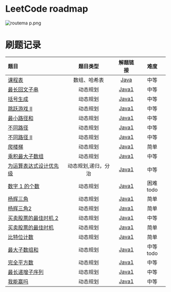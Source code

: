 # LeetCode roadmap

![routema
p.png](routemap.png)

# 刷题记录

| 题目                                                                                                                                                        |    题目类型    |                                                解题链接                                                 |    难度     |
|:----------------------------------------------------------------------------------------------------------------------------------------------------------|:----------:|:---------------------------------------------------------------------------------------------------:|:---------:|
| [课程表](https://leetcode.cn/problems/course-schedule/description/?envType=problem-list-v2&envId=2cktkvj)                                                    |   数组、哈希表   |        [Java](https://github.com/xiamo0/leetcodejava/blob/main/src/CourseSchedule_207.java)         |    中等     |
| [最长回文子串](https://leetcode.cn/problems/longest-palindromic-substring/description/?envType=problem-list-v2&envId=dynamic-programming)                       |    动态规划    |  [Java1](https://github.com/xiamo0/leetcodejava/blob/main/src/dp/LongestPalindromicSubstring.java)  |    中等     |
| [括号生成](https://leetcode.cn/problems/generate-parentheses/description/?envType=problem-list-v2&envId=dynamic-programming)                                  |    动态规划    |      [Java1](https://github.com/xiamo0/leetcodejava/blob/main/src/dp/GenerateParentheses.java)      |    中等     |
| [跳跃游戏 II](https://leetcode.cn/problems/jump-game-ii/description/?envType=problem-list-v2&envId=dynamic-programming)                                       |    动态规划    |          [Java1](https://github.com/xiamo0/leetcodejava/blob/main/src/dp/JumpGameii.java)           |    中等     |
| [最小路径和](https://leetcode.cn/problems/minimum-path-sum/description/?envType=problem-list-v2&envId=dynamic-programming)                                     |    动态规划    |        [Java1](https://github.com/xiamo0/leetcodejava/blob/main/src/dp/MinimumPathSum.java)         |    中等     |
| [不同路径](https://leetcode.cn/problems/unique-paths/description/?envType=problem-list-v2&envId=dynamic-programming)                                          |    动态规划    |          [Java1](https://github.com/xiamo0/leetcodejava/blob/main/src/dp/UniquePaths.java)          |    中等     |
| [不同路径 II](https://leetcode.cn/problems/unique-paths/description/?envType=problem-list-v2&envId=dynamic-programming)                                       |    动态规划    |         [Java1](https://github.com/xiamo0/leetcodejava/blob/main/src/dp/UniquePathsIi.java)         |    中等     |
| [爬楼梯](https://leetcode.cn/problems/climbing-stairs/description/?envType=problem-list-v2&envId=dynamic-programming)                                        |    动态规划    |        [Java1](https://github.com/xiamo0/leetcodejava/blob/main/src/dp/ClimbingStairs.java)         |    简单     |
| [乘积最大子数组](https://leetcode.cn/problems/maximum-product-subarray/description/)                                                                             |    动态规划    |    [Java1](https://github.com/xiamo0/leetcodejava/blob/main/src/dp/MaximumProductSubarray.java)     |    中等     |
| [为运算表达式设计优先级](https://leetcode.cn/problems/different-ways-to-add-parentheses/description/?envType=problem-list-v2&envId=dynamic-programming)              | 动态规划,递归，分治 | [Java1](https://github.com/xiamo0/leetcodejava/blob/main/src/dp/DifferentWaysToAddParentheses.java) |    中等     |
| [数字 1 的个数](https://leetcode.cn/problems/number-of-digit-one/description/?envType=problem-list-v2&envId=dynamic-programming)                               |    动态规划    |       [Java1](https://github.com/xiamo0/leetcodejava/blob/main/src/dp/NumberOfDigitOne.java)        |  困难 todo  |
| [杨辉三角](https://leetcode.cn/problems/pascals-triangle/description/?envType=problem-list-v2&envId=dynamic-programming)                                      |    动态规划    |        [Java1](https://github.com/xiamo0/leetcodejava/blob/main/src/dp/PascalsTriangle.java)        |    简单     |
| [杨辉三角2](https://leetcode.cn/problems/pascals-triangle-ii/description/?envType=problem-list-v2&envId=dynamic-programming)                                  |    动态规划    |       [Java1](https://github.com/xiamo0/leetcodejava/blob/main/src/dp/PascalsTriangle2.java)        |    简单     |
| [买卖股票的最佳时机 2](https://leetcode.cn/problems/best-time-to-buy-and-sell-stock-ii/description/?envType=problem-list-v2&envId=dynamic-programming)             |    动态规划    |  [Java1](https://github.com/xiamo0/leetcodejava/blob/main/src/dM/BestTimeToBuyAndSellStock2.java)   |    中等     |
| [买卖股票的最佳时机](https://leetcode.cn/problems/best-time-to-buy-and-sell-stock/description/?envType=problem-list-v2&envId=dynamic-programming)               |    动态规划    |   [Java1](https://github.com/xiamo0/leetcodejava/blob/main/src/dp/BestTimeToBuyAndSellStock.java)   |    简单     |
| [比特位计数](https://leetcode.cn/problems/counting-bits/description/?envType=problem-list-v2&envId=dynamic-programming)               |    动态规划    |         [Java1](https://github.com/xiamo0/leetcodejava/blob/main/src/dp/CountingBits.java)          |    简单     |
| [最大子数组和](https://leetcode.cn/problems/maximum-subarray/description/?envType=problem-list-v2&envId=dynamic-programming)               |    动态规划    |        [Java1](https://github.com/xiamo0/leetcodejava/blob/main/src/dp/MaximumSubarray.java)        | 中等   todo |
| [完全平方数](https://leetcode.cn/problems/perfect-squares/description/?envType=problem-list-v2&envId=dynamic-programming)               |    动态规划    |        [Java1](https://github.com/xiamo0/leetcodejava/blob/main/src/dp/PerfectSquares.java)         | 中等    |
| [最长递增子序列](https://leetcode.cn/problems/longest-increasing-subsequence/description/?envType=problem-list-v2&envId=dynamic-programming)               |    动态规划    | [Java1](https://github.com/xiamo0/leetcodejava/blob/main/src/dp/LongestIncreasingSubsequence.java)  | 中等    |
| [我能赢吗](https://leetcode.cn/problems/can-i-win/description/?envType=problem-list-v2&envId=dynamic-programming)               |    动态规划    |            [Java1](https://github.com/xiamo0/leetcodejava/blob/main/src/dp/CanIWin.java)            | 中等    |


